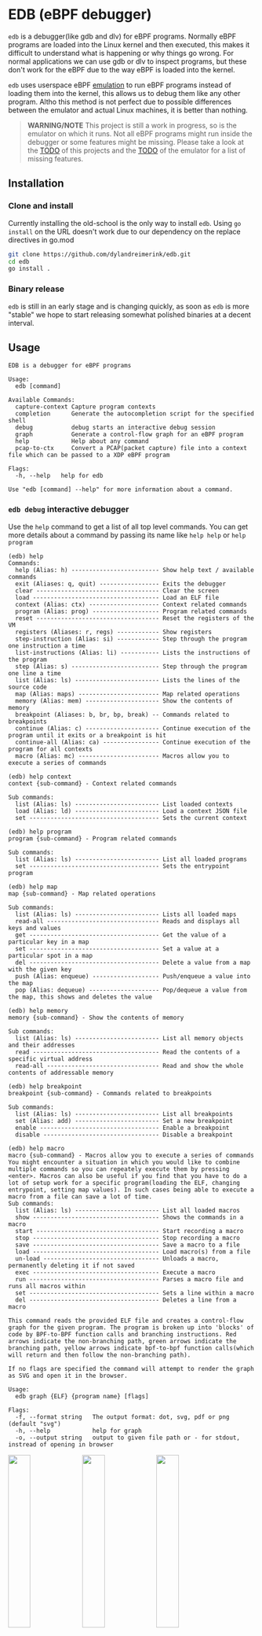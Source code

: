 # EDB (eBPF debugger)

`edb` is a debugger(like gdb and dlv) for eBPF programs. Normally eBPF programs are loaded into the Linux kernel and then executed, this makes it difficult to understand what is happening or why things go wrong. For normal applications we can use gdb or dlv to inspect programs, but these don't work for the eBPF due to the way eBPF is loaded into the kernel.

`edb` uses userspace eBPF [emulation](https://github.com/dylandreimerink/mimic#mimic-ebpf-userspace-emulator) to run eBPF programs instead of loading them into the kernel, this allows us to debug them like any other program. Altho this method is not perfect due to possible differences between the emulator and actual Linux machines, it is better than nothing.

>**WARNING/NOTE** This project is still a work in progress, so is the emulator on which it runs. Not all eBPF programs might run inside the debugger or some features might be missing. Please take a look at the [TODO](#TODO) of this projects and the [TODO](https://github.com/dylandreimerink/mimic#features--todo) of the emulator for a list of missing features.

## Installation

### Clone and install

Currently installing the old-school is the only way to install `edb`. Using `go install` on the URL doesn't work due to our dependency on the replace directives in go.mod 

```bash
git clone https://github.com/dylandreimerink/edb.git
cd edb
go install .
```

### Binary release

`edb` is still in an early stage and is changing quickly, as soon as `edb` is more "stable" we hope to start releasing somewhat polished binaries at a decent interval.

## Usage

```
EDB is a debugger for eBPF programs

Usage:
  edb [command]

Available Commands:
  capture-context Capture program contexts
  completion      Generate the autocompletion script for the specified shell
  debug           debug starts an interactive debug session
  graph           Generate a control-flow graph for an eBPF program
  help            Help about any command
  pcap-to-ctx     Convert a PCAP(packet capture) file into a context file which can be passed to a XDP eBPF program

Flags:
  -h, --help   help for edb

Use "edb [command] --help" for more information about a command.
```

### `edb debug` interactive debugger

Use the `help` command to get a list of all top level commands. You can get more details about a command by passing its name like `help help` or `help program`
```
(edb) help
Commands:
  help (Alias: h) ------------------------- Show help text / available commands
  exit (Aliases: q, quit) ----------------- Exits the debugger
  clear ----------------------------------- Clear the screen
  load ------------------------------------ Load an ELF file
  context (Alias: ctx) -------------------- Context related commands
  program (Alias: prog) ------------------- Program related commands
  reset ----------------------------------- Reset the registers of the VM
  registers (Aliases: r, regs) ------------ Show registers
  step-instruction (Alias: si) ------------ Step through the program one instruction a time
  list-instructions (Alias: li) ----------- Lists the instructions of the program
  step (Alias: s) ------------------------- Step through the program one line a time
  list (Alias: ls) ------------------------ Lists the lines of the source code
  map (Alias: maps) ----------------------- Map related operations
  memory (Alias: mem) --------------------- Show the contents of memory
  breakpoint (Aliases: b, br, bp, break) -- Commands related to breakpoints
  continue (Alias: c) --------------------- Continue execution of the program until it exits or a breakpoint is hit
  continue-all (Alias: ca) ---------------- Continue execution of the program for all contexts
  macro (Alias: mc) ----------------------- Macros allow you to execute a series of commands
```

```
(edb) help context
context {sub-command} - Context related commands

Sub commands:
  list (Alias: ls) ------------------------ List loaded contexts
  load (Alias: ld) ------------------------ Load a context JSON file
  set ------------------------------------- Sets the current context
```

```
(edb) help program
program {sub-command} - Program related commands

Sub commands:
  list (Alias: ls) ------------------------ List all loaded programs
  set ------------------------------------- Sets the entrypoint program
```

```
(edb) help map
map {sub-command} - Map related operations

Sub commands:
  list (Alias: ls) ------------------------ Lists all loaded maps
  read-all -------------------------------- Reads and displays all keys and values
  get ------------------------------------- Get the value of a particular key in a map
  set ------------------------------------- Set a value at a particular spot in a map
  del ------------------------------------- Delete a value from a map with the given key
  push (Alias: enqueue) ------------------- Push/enqueue a value into the map
  pop (Alias: dequeue) -------------------- Pop/dequeue a value from the map, this shows and deletes the value
```

```
(edb) help memory
memory {sub-command} - Show the contents of memory

Sub commands:
  list (Alias: ls) ------------------------ List all memory objects and their addresses
  read ------------------------------------ Read the contents of a specific virtual address
  read-all -------------------------------- Read and show the whole contents of addressable memory
```

```
(edb) help breakpoint
breakpoint {sub-command} - Commands related to breakpoints

Sub commands:
  list (Alias: ls) ------------------------ List all breakpoints
  set (Alias: add) ------------------------ Set a new breakpoint
  enable ---------------------------------- Enable a breakpoint
  disable --------------------------------- Disable a breakpoint
```

```
(edb) help macro
macro {sub-command} - Macros allow you to execute a series of commands
You might encounter a situation in which you would like to combine multiple commands so you can repeately execute them by pressing <enter>. Macros can also be useful if you find that you have to do a lot of setup work for a specific program(loading the ELF, changing entrypoint, setting map values). In such cases being able to execute a macro from a file can save a lot of time.
Sub commands:
  list (Alias: ls) ------------------------ List all loaded macros
  show ------------------------------------ Shows the commands in a macro
  start ----------------------------------- Start recording a macro
  stop ------------------------------------ Stop recording a macro
  save ------------------------------------ Save a macro to a file
  load ------------------------------------ Load macro(s) from a file
  un-load --------------------------------- Unloads a macro, permanently deleting it if not saved
  exec ------------------------------------ Execute a macro
  run ------------------------------------- Parses a macro file and runs all macros within
  set ------------------------------------- Sets a line within a macro
  del ------------------------------------- Deletes a line from a macro
```

<!-- ### `edb graph` -->

```
This command reads the provided ELF file and creates a control-flow graph for the given program. The program is broken up into 'blocks' of code by BPF-to-BPF function calls and branching instructions. Red arrows indicate the non-branching path, green arrows indicate the branching path, yellow arrows indicate bpf-to-bpf function calls(which will return and then follow the non-branching path).

If no flags are specified the command will attempt to render the graph as SVG and open it in the browser.

Usage:
  edb graph {ELF} {program name} [flags]

Flags:
  -f, --format string   The output format: dot, svg, pdf or png (default "svg")
  -h, --help            help for graph
  -o, --output string   output to given file path or - for stdout, instread of opening in browser
```
<img src="./img/graph-bpf-to-bpf.png" width="30%" /><img 
src="./img/graph-map-in-map.png" width="30%" /><img 
src="./img/graph-stack.png" width="30%" />

### `edb pcap-to-ctx`
```
Convert a PCAP(packet capture) file into a context file which can be passed to a XDP eBPF program

Usage:
  edb pcap-to-ctx {.pcap input} {.json ctx output} [flags]

Flags:
  -h, --help   help for pcap-to-ctx
```

Usage example:
```bash
tcpdump -i eth0 -w example.pcap
edb pcap-to-ctx example.pcap example.ctx.json
edb debug
Type 'help' for list of commands.
(edb) ctx load example.ctx.json
43 contexts were loaded
(edb) ctx list
 =>  0 2022-01-25 20:11:16.471543 +0000 UTC (xdp_md + 0)
     1 2022-01-25 20:11:16.715942 +0000 UTC (xdp_md + 0)
     2 2022-01-25 20:11:16.717875 +0000 UTC (xdp_md + 0)
     3 2022-01-25 20:11:16.87141 +0000 UTC (xdp_md + 0)
    ...
    41 2022-01-25 20:11:19.120006 +0000 UTC (xdp_md + 0)
    42 2022-01-25 20:11:19.120006 +0000 UTC (xdp_md + 0)
```

### `edb capture-context`


## TODO

A list of features which would be great to have. This debugger relies on a eBPF emulator which lives in a seperate repository and also has its own [TODO](https://github.com/dylandreimerink/gobpfld/blob/master/emulator/todo.md) list which directly impacts the abilities of `edb`. 

Any contributions are welcome. 

- Memory modification - we can currently view memory, but there is no way to modify it, would be nice if we could change memory contents.
- Local variable inspection - we already can list local variables, but we have to somehow figure out in which register/memory location its value lives and how to print it based on its type.
- Breakpoints
  - Display markers for breakpoints in `list` and `list-instructions`
  - `breakpoint set {line-ref} {condition (r1=0x1234)}` Conditional breakpoints
  - `breakpoint set-log {line-ref} {message}` - Set Unconditional logging breakpoint
  - `breakpoint set-log {line-ref} {condition (r1=0x1234)} {message}` set conditional logging breakpoint
- `reset-maps` command - resets the contents of the maps
- `map export` command to export the contents of a map to a file or to a pined map with the same definition. The idea being that you could run your program and then export the output so it can be interpreted by a userspace application.
- Optional kernel verification - It would be nice to attempt to load the program into the kernel to get the verifiers opinion of the program. The debugger might then interpret the verifier log and more clearly show or explain why the program was rejected.
- Choice between Clang/LLVM style assembly and ebpf/asm style assembly
- Debug xlated instructions - The verifier will in some cases changed the actual program instructions(xlated) to add additional runtime checks, by loading a program into the kernel and reading back the xlated instruction we can more closely replicate what actually happens in the kernel.
- Profiling / tracing - This would not be accurate performance wise, but it might be informative to see which code paths get covered the most. So perhaps something more like code-coverage reporting. Another idea is to provide "calibration" data, would work something like: 1. create a BPF program with just a single instruction and benchmark how long execution of that single instruction takes on average(using the BPF test feature), 2. repeat step 1 for each instruction(in the current program or just overall) and store results in a calibration file, 3. use a calibration file (from localhost or a production setup) and apply it to our custom trace to get more realistic profiles.
- DAP(Debug Adaptor Protocol) support for debugging from VSCode
- C Syntax highlighting (what about when sources are not C? Maybe IDE/Editor integration is a better way to go)
- Actual map backing - We could optionally use actual BPF maps instead of emulated maps. Enabling this option would only be possible on linux since other OS'es won't have actual eBPF support. The big pro is that, in an environment with multiple eBPF programs, you could run 1 in debug mode and still be able to communicate with the eBPF programs loaded in the kernel. Another pro could be (if possible) that an actual userspace program can interact with the eBPF program like it would when loaded in the kernel. 
- Context capture command - We should be able to make an eBPF program for each program type which captures the context that is passed in by the actual kernel, copy it to a PERF buffer or ringbuffer and then turn it into a ctx.json file to be used by the debugger.
- "Live mode/trace mode" - So in theory if we have "context capture command" working, why not directly connect its output to a running debugger session? That would be the most "real" experience. If we also combine this with actual eBPF maps as backing, and the only difference would be that the emulated program can't react, it is readonly. It might be a good idea to "trace" execution, so disabling breakpoints but recording all actions the program took, which we can later load into a debug session to inspect. 